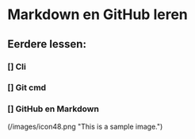 # Markdown en GitHub leren
## Eerdere lessen:
### [] Cli
### [] Git cmd
### [] GitHub en Markdown

(/images/icon48.png "This is a sample image.")

